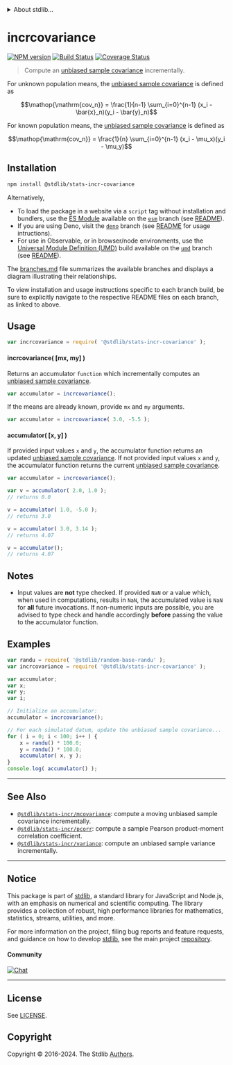 <!--

@license Apache-2.0

Copyright (c) 2018 The Stdlib Authors.

Licensed under the Apache License, Version 2.0 (the "License");
you may not use this file except in compliance with the License.
You may obtain a copy of the License at

   http://www.apache.org/licenses/LICENSE-2.0

Unless required by applicable law or agreed to in writing, software
distributed under the License is distributed on an "AS IS" BASIS,
WITHOUT WARRANTIES OR CONDITIONS OF ANY KIND, either express or implied.
See the License for the specific language governing permissions and
limitations under the License.

-->


<details>
  <summary>
    About stdlib...
  </summary>
  <p>We believe in a future in which the web is a preferred environment for numerical computation. To help realize this future, we've built stdlib. stdlib is a standard library, with an emphasis on numerical and scientific computation, written in JavaScript (and C) for execution in browsers and in Node.js.</p>
  <p>The library is fully decomposable, being architected in such a way that you can swap out and mix and match APIs and functionality to cater to your exact preferences and use cases.</p>
  <p>When you use stdlib, you can be absolutely certain that you are using the most thorough, rigorous, well-written, studied, documented, tested, measured, and high-quality code out there.</p>
  <p>To join us in bringing numerical computing to the web, get started by checking us out on <a href="https://github.com/stdlib-js/stdlib">GitHub</a>, and please consider <a href="https://opencollective.com/stdlib">financially supporting stdlib</a>. We greatly appreciate your continued support!</p>
</details>

# incrcovariance

[![NPM version][npm-image]][npm-url] [![Build Status][test-image]][test-url] [![Coverage Status][coverage-image]][coverage-url] <!-- [![dependencies][dependencies-image]][dependencies-url] -->

> Compute an [unbiased sample covariance][covariance] incrementally.

<section class="intro">

For unknown population means, the [unbiased sample covariance][covariance] is defined as

<!-- <equation class="equation" label="eq:unbiased_sample_covariance_unknown_means" align="center" raw="\operatorname{cov_n} = \frac{1}{n-1} \sum_{i=0}^{n-1} (x_i - \bar{x}_n)(y_i - \bar{y}_n)" alt="Equation for the unbiased sample covariance for unknown population means."> -->

```math
\mathop{\mathrm{cov_n}} = \frac{1}{n-1} \sum_{i=0}^{n-1} (x_i - \bar{x}_n)(y_i - \bar{y}_n)
```

<!-- <div class="equation" align="center" data-raw-text="\operatorname{cov_n} = \frac{1}{n-1} \sum_{i=0}^{n-1} (x_i - \bar{x}_n)(y_i - \bar{y}_n)" data-equation="eq:unbiased_sample_covariance_unknown_means">
    <img src="https://cdn.jsdelivr.net/gh/stdlib-js/stdlib@49d8cabda84033d55d7b8069f19ee3dd8b8d1496/lib/node_modules/@stdlib/stats/incr/covariance/docs/img/equation_unbiased_sample_covariance_unknown_means.svg" alt="Equation for the unbiased sample covariance for unknown population means.">
    <br>
</div> -->

<!-- </equation> -->

For known population means, the [unbiased sample covariance][covariance] is defined as

<!-- <equation class="equation" label="eq:unbiased_sample_covariance_known_means" align="center" raw="\operatorname{cov_n} = \frac{1}{n} \sum_{i=0}^{n-1} (x_i - \mu_x)(y_i - \mu_y)" alt="Equation for the unbiased sample covariance for known population means."> -->

```math
\mathop{\mathrm{cov_n}} = \frac{1}{n} \sum_{i=0}^{n-1} (x_i - \mu_x)(y_i - \mu_y)
```

<!-- <div class="equation" align="center" data-raw-text="\operatorname{cov_n} = \frac{1}{n} \sum_{i=0}^{n-1} (x_i - \mu_x)(y_i - \mu_y)" data-equation="eq:unbiased_sample_covariance_known_means">
    <img src="https://cdn.jsdelivr.net/gh/stdlib-js/stdlib@27e2a43c70db648bb5bbc3fd0cdee050c25adc0b/lib/node_modules/@stdlib/stats/incr/covariance/docs/img/equation_unbiased_sample_covariance_known_means.svg" alt="Equation for the unbiased sample covariance for known population means.">
    <br>
</div> -->

<!-- </equation> --> 

</section>

<!-- /.intro -->

<section class="installation">

## Installation

```bash
npm install @stdlib/stats-incr-covariance
```

Alternatively,

-   To load the package in a website via a `script` tag without installation and bundlers, use the [ES Module][es-module] available on the [`esm`][esm-url] branch (see [README][esm-readme]).
-   If you are using Deno, visit the [`deno`][deno-url] branch (see [README][deno-readme] for usage intructions).
-   For use in Observable, or in browser/node environments, use the [Universal Module Definition (UMD)][umd] build available on the [`umd`][umd-url] branch (see [README][umd-readme]).

The [branches.md][branches-url] file summarizes the available branches and displays a diagram illustrating their relationships.

To view installation and usage instructions specific to each branch build, be sure to explicitly navigate to the respective README files on each branch, as linked to above.

</section>

<section class="usage">

## Usage

```javascript
var incrcovariance = require( '@stdlib/stats-incr-covariance' );
```

#### incrcovariance( \[mx, my] )

Returns an accumulator `function` which incrementally computes an [unbiased sample covariance][covariance].

```javascript
var accumulator = incrcovariance();
```

If the means are already known, provide `mx` and `my` arguments.

```javascript
var accumulator = incrcovariance( 3.0, -5.5 );
```

#### accumulator( \[x, y] )

If provided input values `x` and `y`, the accumulator function returns an updated [unbiased sample covariance][covariance]. If not provided input values `x` and `y`, the accumulator function returns the current [unbiased sample covariance][covariance].

```javascript
var accumulator = incrcovariance();

var v = accumulator( 2.0, 1.0 );
// returns 0.0

v = accumulator( 1.0, -5.0 );
// returns 3.0

v = accumulator( 3.0, 3.14 );
// returns 4.07

v = accumulator();
// returns 4.07
```

</section>

<!-- /.usage -->

<section class="notes">

## Notes

-   Input values are **not** type checked. If provided `NaN` or a value which, when used in computations, results in `NaN`, the accumulated value is `NaN` for **all** future invocations. If non-numeric inputs are possible, you are advised to type check and handle accordingly **before** passing the value to the accumulator function.

</section>

<!-- /.notes -->

<section class="examples">

## Examples

<!-- eslint no-undef: "error" -->

```javascript
var randu = require( '@stdlib/random-base-randu' );
var incrcovariance = require( '@stdlib/stats-incr-covariance' );

var accumulator;
var x;
var y;
var i;

// Initialize an accumulator:
accumulator = incrcovariance();

// For each simulated datum, update the unbiased sample covariance...
for ( i = 0; i < 100; i++ ) {
    x = randu() * 100.0;
    y = randu() * 100.0;
    accumulator( x, y );
}
console.log( accumulator() );
```

</section>

<!-- /.examples -->

<!-- Section for related `stdlib` packages. Do not manually edit this section, as it is automatically populated. -->

<section class="related">

* * *

## See Also

-   <span class="package-name">[`@stdlib/stats-incr/mcovariance`][@stdlib/stats/incr/mcovariance]</span><span class="delimiter">: </span><span class="description">compute a moving unbiased sample covariance incrementally.</span>
-   <span class="package-name">[`@stdlib/stats-incr/pcorr`][@stdlib/stats/incr/pcorr]</span><span class="delimiter">: </span><span class="description">compute a sample Pearson product-moment correlation coefficient.</span>
-   <span class="package-name">[`@stdlib/stats-incr/variance`][@stdlib/stats/incr/variance]</span><span class="delimiter">: </span><span class="description">compute an unbiased sample variance incrementally.</span>

</section>

<!-- /.related -->

<!-- Section for all links. Make sure to keep an empty line after the `section` element and another before the `/section` close. -->


<section class="main-repo" >

* * *

## Notice

This package is part of [stdlib][stdlib], a standard library for JavaScript and Node.js, with an emphasis on numerical and scientific computing. The library provides a collection of robust, high performance libraries for mathematics, statistics, streams, utilities, and more.

For more information on the project, filing bug reports and feature requests, and guidance on how to develop [stdlib][stdlib], see the main project [repository][stdlib].

#### Community

[![Chat][chat-image]][chat-url]

---

## License

See [LICENSE][stdlib-license].


## Copyright

Copyright &copy; 2016-2024. The Stdlib [Authors][stdlib-authors].

</section>

<!-- /.stdlib -->

<!-- Section for all links. Make sure to keep an empty line after the `section` element and another before the `/section` close. -->

<section class="links">

[npm-image]: http://img.shields.io/npm/v/@stdlib/stats-incr-covariance.svg
[npm-url]: https://npmjs.org/package/@stdlib/stats-incr-covariance

[test-image]: https://github.com/stdlib-js/stats-incr-covariance/actions/workflows/test.yml/badge.svg?branch=v0.2.1
[test-url]: https://github.com/stdlib-js/stats-incr-covariance/actions/workflows/test.yml?query=branch:v0.2.1

[coverage-image]: https://img.shields.io/codecov/c/github/stdlib-js/stats-incr-covariance/main.svg
[coverage-url]: https://codecov.io/github/stdlib-js/stats-incr-covariance?branch=main

<!--

[dependencies-image]: https://img.shields.io/david/stdlib-js/stats-incr-covariance.svg
[dependencies-url]: https://david-dm.org/stdlib-js/stats-incr-covariance/main

-->

[chat-image]: https://img.shields.io/gitter/room/stdlib-js/stdlib.svg
[chat-url]: https://app.gitter.im/#/room/#stdlib-js_stdlib:gitter.im

[stdlib]: https://github.com/stdlib-js/stdlib

[stdlib-authors]: https://github.com/stdlib-js/stdlib/graphs/contributors

[umd]: https://github.com/umdjs/umd
[es-module]: https://developer.mozilla.org/en-US/docs/Web/JavaScript/Guide/Modules

[deno-url]: https://github.com/stdlib-js/stats-incr-covariance/tree/deno
[deno-readme]: https://github.com/stdlib-js/stats-incr-covariance/blob/deno/README.md
[umd-url]: https://github.com/stdlib-js/stats-incr-covariance/tree/umd
[umd-readme]: https://github.com/stdlib-js/stats-incr-covariance/blob/umd/README.md
[esm-url]: https://github.com/stdlib-js/stats-incr-covariance/tree/esm
[esm-readme]: https://github.com/stdlib-js/stats-incr-covariance/blob/esm/README.md
[branches-url]: https://github.com/stdlib-js/stats-incr-covariance/blob/main/branches.md

[stdlib-license]: https://raw.githubusercontent.com/stdlib-js/stats-incr-covariance/main/LICENSE

[covariance]: https://en.wikipedia.org/wiki/Covariance

<!-- <related-links> -->

[@stdlib/stats/incr/mcovariance]: https://github.com/stdlib-js/stats-incr-mcovariance

[@stdlib/stats/incr/pcorr]: https://github.com/stdlib-js/stats-incr-pcorr

[@stdlib/stats/incr/variance]: https://github.com/stdlib-js/stats-incr-variance

<!-- </related-links> -->

</section>

<!-- /.links -->
